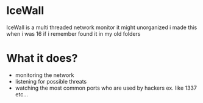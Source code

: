 # IceWall
IceWall is a multi threaded network monitor it might unorganized i made this when i was 16 if i remember found it in my old folders

# What it does?
* monitoring the network
* listening for possible threats
* watching the most common ports who are used by hackers ex. like 1337 etc...

